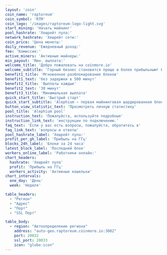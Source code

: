 ```yaml
---
layout: 'coin'
coin_name: 'raptoreum'
coin_symbol: 'RTM'
coin_logo: '/images/raptoreum-logo-light.svg'
start_mining: 'Начать майнинг'
pool_hashrate: 'Хешрейт пула:'
network_hashrate: 'Хешрейт сети:'
coin_price: 'Цена монеты:'
daily_revenue: 'Ежедневный доход:'
fee: 'Комиссия:'
active_miners: 'Активные майнеры:'
min_payout: 'Мин. выплата:'
welcome_title: 'Добро пожаловать на coinmore.io'
welcome_subtitle: 'Горный бизнес становится проще и более прибыльным! Вы ищете надежный пул с низкими комиссиями? Хотите стабильность и прозрачную статистику? Не ищите дальше! На нашей платформе вы найдете все для эффективной добычи, а также дружелюбное сообщество и техническую поддержку, готовую помочь в любой ситуации. Зарабатывайте больше с меньшими затратами.'
benefit1_title: 'Мгновенное разблокирование блоков'
benefit1_text: 'без задержки в 500 минут'
benefit2_title: 'Выплаты каждые'
benefit2_text: '30 минут'
benefit3_title: 'Минимальная выплата'
quick_start_title: 'Быстрый старт'
quick_start_subtitle: 'Alephium — первая майнинговая шардированная блокчейн-платформа первого уровня, которая масштабирует и улучшает основные технологии Bitcoin, Proof of Work и UTXO. Она обеспечивает высокопроизводительную, безопасную платформу для DeFi и децентрализованных приложений с повышенной энергоэффективностью.'
button_view_statistic_text: 'Просмотреть личную статистику'
pool_title: 'Alephium pool'
instruction_text: 'Пожалуйста, используйте подробные'
instruction_link_text: 'инструкции по подключению.'
faq_text: 'Если у вас есть вопросы, пожалуйста, обратитесь в'
faq_link_text: 'вопросы и ответы'
pool_hashrate_label: 'Хешрейт пула:'
profit_per_gh_label: 'Прибыль на ГГц'
blocks_24h_label: 'Блоки за 24 часа'
latest_block_label: 'Последний блок'
workers_online_label: 'Работники онлайн:'
chart_headers:
  hashrate: 'Хешрейт пула'
  profit: 'Прибыль на ГГц'
  workers_activity: 'Активные кошельки'
chart_intervals:
  one_day: 'День'
  week: 'Неделя'

table_headers:
  - "Регион"
  - "Адрес"
  - "Порт"
  - "SSL Порт"

table_body:
  - region: "Автоопределение региона"
    address: "auto-geo.raptoreum.coinmore.io:3002"
    port: 20032
    ssl_port: 20033
    icon: "globe-icon"
---
```

